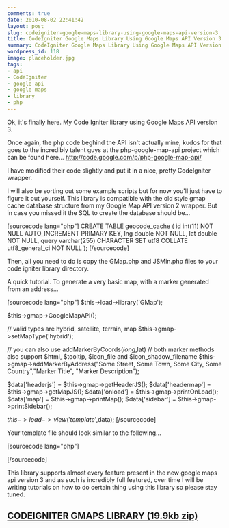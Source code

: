 ```yaml
---
comments: true
date: 2010-08-02 22:41:42
layout: post
slug: codeigniter-google-maps-library-using-google-maps-api-version-3
title: CodeIgniter Google Maps Library Using Google Maps API Version 3
summary: CodeIgniter Google Maps Library Using Google Maps API Version 3
wordpress_id: 118
image: placeholder.jpg
tags:
- api
- CodeIgniter
- google api
- google maps
- library
- php
---
```


Ok, it's finally here. My Code Igniter library using Google Maps API version 3.

Once again, the php code beghind the API isn't actually mine, kudos for that goes to the incredibly talent guys at the php-google-map-api project which can be found here... http://code.google.com/p/php-google-map-api/

I have modified their code slightly and put it in a nice, pretty CodeIgniter wrapper.

I will also be sorting out some example scripts but for now you'll just have to figure it out yourself. This library is compatible with the old style gmap cache database structure from my Google Map API version 2 wrapper. But in case you missed it the SQL to create the database should be...

[sourcecode lang="php"]
CREATE TABLE geocode_cache (
  id int(11) NOT NULL AUTO_INCREMENT PRIMARY KEY,
  lng double NOT NULL,
  lat double NOT NULL,
  query varchar(255) CHARACTER SET utf8 COLLATE utf8_general_ci NOT NULL
);
[/sourcecode]

Then, all you need to do is copy the GMap.php and JSMin.php files to your code igniter library directory.

A quick tutorial. To generate a very basic map, with a marker generated from an address...

[sourcecode lang="php"]
$this->load->library('GMap');

$this->gmap->GoogleMapAPI();

// valid types are hybrid, satellite, terrain, map
$this->gmap->setMapType('hybrid');

// you can also use addMarkerByCoords($long,$lat)
// both marker methods also support $html, $tooltip, $icon_file and $icon_shadow_filename
$this->gmap->addMarkerByAddress("Some Street, Some Town, Some City, Some Country","Marker Title", "Marker Description");

$data['headerjs'] = $this->gmap->getHeaderJS();
$data['headermap'] = $this->gmap->getMapJS();
$data['onload'] = $this->gmap->printOnLoad();
$data['map'] = $this->gmap->printMap();
$data['sidebar'] = $this->gmap->printSidebar();

$this->load->view('template',$data);
[/sourcecode]

Your template file should look similar to the following...

[sourcecode lang="php"]








[/sourcecode]

This library supports almost every feature present in the new google maps api version 3 and as such is incredibly full featured, over time I will be writing tutorials on how to do certain thing using this library so please stay tuned.



## [CODEIGNITER GMAPS LIBRARY (19.9kb zip)](/img/posts/CI_GMaps.zip)

